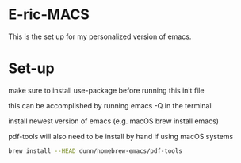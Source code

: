 # E-ric-MACS
This is the set up for my personalized version of emacs.

# Set-up

make sure to install use-package before running this init file

this can be accomplished by running emacs -Q in the terminal

install newest version of emacs (e.g. macOS brew install emacs)

pdf-tools will also need to be install by hand if using macOS systems

```bash
brew install --HEAD dunn/homebrew-emacs/pdf-tools
```

